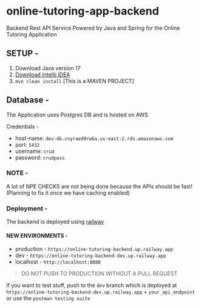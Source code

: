 # online-tutoring-app-backend
Backend Rest API Service Powered by Java and Spring for the Online Tutoring Application

## SETUP -
1. Download Java version 17
2. [Download intellij IDEA](https://www.jetbrains.com/idea/download/#section=windows)
3. `mvn clean install` [This is a MAVEN PROJECT]

## Database - 
The Application uses Postgres DB and is hosted on AWS

Credentials -
* host-name: `dev-db.cnyraed9rw6a.us-east-2.rds.amazonaws.com`
* port: `5432`
* username: `crud`
* password: `crudpass`

### NOTE -
A lot of NPE CHECKS are not being done because the APIs should be fast!
(Planning to fix it once we have caching enabled)

### Deployment -
The backend is deployed using [railway](https://railway.app/dashboard)

#### NEW ENVIRONMENTS - 

- production - `https://online-tutoring-backend.up.railway.app`
- dev - `https://online-tutoring-backend-dev.up.railway.app`
- localhost - `http://localhost:8080`


> DO NOT PUSH TO PRODUCTION WITHOUT A PULL REQUEST


If you want to test stuff, push to the `dev` branch which is deployed at `https://online-tutoring-backend-dev.up.railway.app` + `your_api_endpoint` or use the `postman testing suite`
